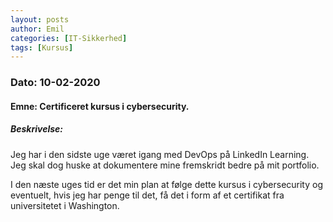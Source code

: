 ```yaml
---
layout: posts
author: Emil
categories: [IT-Sikkerhed]
tags: [Kursus]
---
```

<h3>Dato: 10-02-2020</h3>

<h4>Emne: Certificeret kursus i cybersecurity.</h4>

<h5>Beskrivelse:</h5>

<p>
Jeg har i den sidste uge været igang med DevOps på LinkedIn Learning. 
Jeg skal dog huske at dokumentere mine fremskridt bedre på mit portfolio.

I den næste uges tid er det min plan at følge dette kursus i cybersecurity og eventuelt, hvis jeg har penge til det, få det i form af et certifikat fra universitetet i Washington.
</p>
